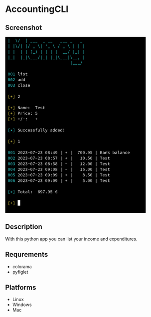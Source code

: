 # AccountingCLI

## Screenshot
![image info](./Screenshot.png)

## Description
With this python app you can list your income and expenditures.

## Requrements
- colorama
- pyfiglet

## Platforms
- Linux
- Windows
- Mac
